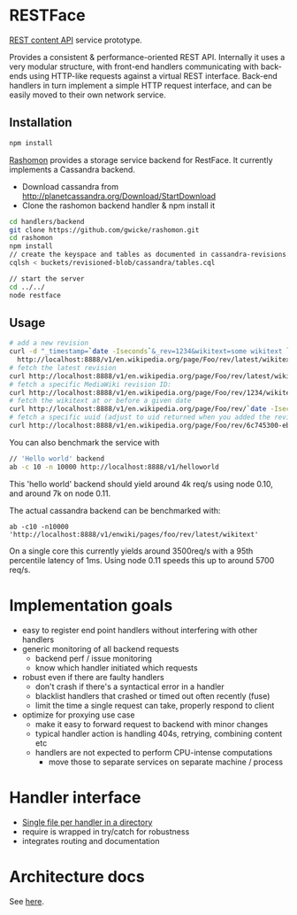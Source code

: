 RESTFace
========

[REST content
API](https://www.mediawiki.org/wiki/Requests_for_comment/Content_API) service prototype.

Provides a consistent & performance-oriented REST API. Internally it uses a
very modular structure, with front-end handlers communicating with back-ends
using HTTP-like requests against a virtual REST interface. Back-end handlers
in turn implement a simple HTTP request interface, and can be easily moved to
their own network service.

## Installation
```sh
npm install
```

[Rashomon](https://github.com/gwicke/rashomon) provides a storage service backend for RestFace. It currently implements a Cassandra backend.


- Download cassandra from
  <http://planetcassandra.org/Download/StartDownload>
- Clone the rashomon backend handler & npm install it
```sh
cd handlers/backend
git clone https://github.com/gwicke/rashomon.git
cd rashomon
npm install
// create the keyspace and tables as documented in cassandra-revisions.cql
cqlsh < buckets/revisioned-blob/cassandra/tables.cql

// start the server
cd ../../
node restface
```

Usage
-----
```sh
# add a new revision
curl -d "_timestamp=`date -Iseconds`&_rev=1234&wikitext=some wikitext `date -Iseconds`"\
  http://localhost:8888/v1/en.wikipedia.org/page/Foo/rev/latest/wikitext
# fetch the latest revision
curl http://localhost:8888/v1/en.wikipedia.org/page/Foo/rev/latest/wikitext
# fetch a specific MediaWiki revision ID:
curl http://localhost:8888/v1/en.wikipedia.org/page/Foo/rev/1234/wikitext
# fetch the wikitext at or before a given date
curl http://localhost:8888/v1/en.wikipedia.org/page/Foo/rev/`date -Iseconds`/wikitext
# fetch a specific uuid (adjust to uid returned when you added the revision)
curl http://localhost:8888/v1/en.wikipedia.org/page/Foo/rev/6c745300-eb62-11e0-9234-0123456789ab/wikitext
```
You can also benchmark the service with
```sh
// 'Hello world' backend
ab -c 10 -n 10000 http://localhost:8888/v1/helloworld
```
This 'hello world' backend should yield around 4k req/s using node 0.10, and
around 7k on node 0.11.

The actual cassandra backend can be benchmarked with:
```
ab -c10 -n10000 'http://localhost:8888/v1/enwiki/pages/foo/rev/latest/wikitext'
```
On a single core this currently yields around 3500req/s with a 95th percentile
latency of 1ms. Using node 0.11 speeds this up to around 5700 req/s.

Implementation goals
====================
- easy to register end point handlers without interfering with other handlers
- generic monitoring of all backend requests
	- backend perf / issue monitoring
	- know which handler initiated which requests
- robust even if there are faulty handlers
	- don't crash if there's a syntactical error in a handler
	- blacklist handlers that crashed or timed out often recently (fuse)
	- limit the time a single request can take, properly respond to client
- optimize for proxying use case
	- make it easy to forward request to backend with minor changes
	- typical handler action is handling 404s, retrying, combining content etc
	- handlers are not expected to perform CPU-intense computations
		- move those to separate services on separate machine / process

Handler interface
=================
- [Single file per handler in a directory](https://github.com/gwicke/restface/blob/master/handlers/)
- require is wrapped in try/catch for robustness
- integrates routing and documentation

Architecture docs
=================

See [here](https://github.com/gwicke/restface/blob/master/doc/Architecture.md).


